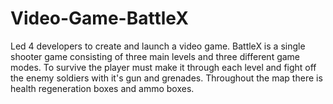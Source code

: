 # Video-Game-BattleX
Led 4 developers to create and launch a video game. BattleX is a single shooter game consisting of three main levels and three different game modes. To survive the player must make it through each level and fight off the enemy soldiers with it's gun and grenades. Throughout the map there is health regeneration boxes and ammo boxes.
